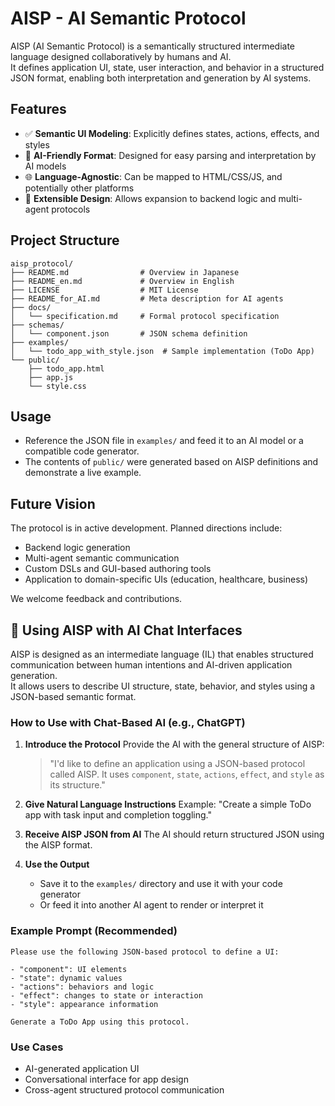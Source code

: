 # AISP - AI Semantic Protocol

AISP (AI Semantic Protocol) is a semantically structured intermediate language designed collaboratively by humans and AI.  
It defines application UI, state, user interaction, and behavior in a structured JSON format, enabling both interpretation and generation by AI systems.

## Features

- ✅ **Semantic UI Modeling**: Explicitly defines states, actions, effects, and styles
- 🤖 **AI-Friendly Format**: Designed for easy parsing and interpretation by AI models
- 🌐 **Language-Agnostic**: Can be mapped to HTML/CSS/JS, and potentially other platforms
- 🚀 **Extensible Design**: Allows expansion to backend logic and multi-agent protocols

## Project Structure

```
aisp_protocol/
├── README.md                # Overview in Japanese
├── README_en.md             # Overview in English
├── LICENSE                  # MIT License
├── README_for_AI.md         # Meta description for AI agents
├── docs/
│   └── specification.md     # Formal protocol specification
├── schemas/
│   └── component.json       # JSON schema definition
├── examples/
│   └── todo_app_with_style.json  # Sample implementation (ToDo App)
└── public/
    ├── todo_app.html
    ├── app.js
    └── style.css
```

## Usage

- Reference the JSON file in `examples/` and feed it to an AI model or a compatible code generator.
- The contents of `public/` were generated based on AISP definitions and demonstrate a live example.

## Future Vision

The protocol is in active development. Planned directions include:

- Backend logic generation
- Multi-agent semantic communication
- Custom DSLs and GUI-based authoring tools
- Application to domain-specific UIs (education, healthcare, business)

We welcome feedback and contributions.


## 🤖 Using AISP with AI Chat Interfaces

AISP is designed as an intermediate language (IL) that enables structured communication between human intentions and AI-driven application generation.  
It allows users to describe UI structure, state, behavior, and styles using a JSON-based semantic format.

### How to Use with Chat-Based AI (e.g., ChatGPT)

1. **Introduce the Protocol**
   Provide the AI with the general structure of AISP:

   > "I'd like to define an application using a JSON-based protocol called AISP. It uses `component`, `state`, `actions`, `effect`, and `style` as its structure."

2. **Give Natural Language Instructions**
   Example: "Create a simple ToDo app with task input and completion toggling."

3. **Receive AISP JSON from AI**
   The AI should return structured JSON using the AISP format.

4. **Use the Output**
   - Save it to the `examples/` directory and use it with your code generator
   - Or feed it into another AI agent to render or interpret it

### Example Prompt (Recommended)

```
Please use the following JSON-based protocol to define a UI:

- "component": UI elements
- "state": dynamic values
- "actions": behaviors and logic
- "effect": changes to state or interaction
- "style": appearance information

Generate a ToDo App using this protocol.
```

### Use Cases

- AI-generated application UI
- Conversational interface for app design
- Cross-agent structured protocol communication
